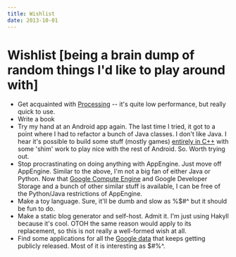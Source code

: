 ```yaml
---
title: Wishlist
date: 2013-10-01
---
```


Wishlist [being a brain dump of random things I'd like to play around with]
========

* Get acquainted with [Processing](http://processing.org/) -- it's quite low performance, but really quick to use.
* Write a book
* Try my hand at an Android app again. The last time I tried, it got to a point where I had to refactor a bunch of Java classes. I don't like Java. I hear it's possible to build some stuff (mostly games) [entirely in C++](https://developer.nvidia.com/tegra-android-development-pack) with some 'shim' work to play nice with the rest of Android. So. Worth trying out.
* Stop procrastinating on doing anything with AppEngine. Just move off AppEngine. Similar to the above, I'm not a big fan of either Java or Python. Now that [Google Compute Engine](https://cloud.google.com/products/compute-engine) and Google Developer Storage and a bunch of other similar stuff is available, I can be free of the Python/Java restrictions of AppEngine.
* Make a toy language. Sure, it'll be dumb and slow as %$#^ but it should be fun to do.
* Make a static blog generator and self-host. Admit it. I'm just using Hakyll because it's cool. OTOH the same reason would apply to its replacement, so this is not really a well-formed wish at all.
* Find some applications for all the [Google data](http://svonava.com/post/62186512058/datasets-released-by-google) that keeps getting publicly released. Most of it is interesting as $#%^.

